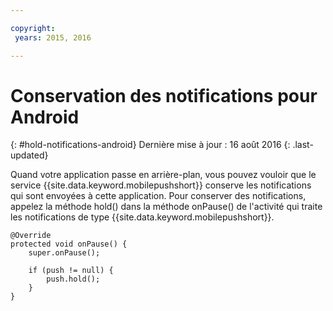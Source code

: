 ```yaml
---

copyright:
 years: 2015, 2016

---
```


# Conservation des notifications pour Android
{: #hold-notifications-android}
Dernière mise à jour : 16 août 2016
{: .last-updated}

Quand votre application passe en arrière-plan, vous pouvez vouloir que le service {{site.data.keyword.mobilepushshort}} conserve les notifications qui sont envoyées à cette application. Pour conserver des notifications, appelez la méthode hold() dans la méthode onPause() de l'activité qui traite les
notifications de type {{site.data.keyword.mobilepushshort}}.

```
@Override
protected void onPause() {
    super.onPause();

    if (push != null) {
        push.hold();
    }
} 
```
